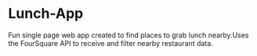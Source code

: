 # Lunch-App
Fun single page web app created to find places to grab lunch nearby.Uses the FourSquare API to receive and filter nearby restaurant data.
